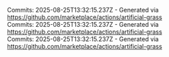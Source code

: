 Commits: 2025-08-25T13:32:15.237Z - Generated via https://github.com/marketplace/actions/artificial-grass
<br>
Commits: 2025-08-25T13:32:15.237Z - Generated via https://github.com/marketplace/actions/artificial-grass
<br>
Commits: 2025-08-25T13:32:15.237Z - Generated via https://github.com/marketplace/actions/artificial-grass
<br>
